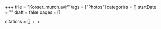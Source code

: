+++
title = "Kooser_munch.avif"
tags = ["Photos"]
categories = []
startDate = ""
draft = false
pages = []

citations = []
+++
